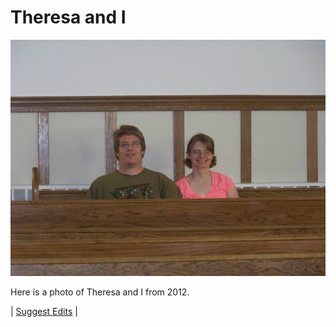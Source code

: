 # Theresa and I

![](anniversaryphoto.jpg)

Here is a photo of Theresa and I from 2012.

| [Suggest Edits](https://quip.com/7f24AsIlMKPR) |